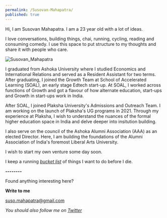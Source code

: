 ```yaml
---
permalink: /Susovan-Mahapatra/
published: true
---
```

Hi, I am Susovan Mahapatra. I am a 23 year old with a lot of ideas. 

I love conversations, building things, chai, running, cycling, reading and consuming comedy. I use this space to put structure to my thoughts and share it with people who care.

![Susovan_Mahapatra]({{site.baseurl}}/images/Susovan_Mahapatra.jpg)

I graduated from Ashoka University where I studied Economics and International Relations and served as a Resident Assistant for two terms. After graduating, I joined the Growth Team at School of Accelerated Learning (SOAL), an early stage Edtech start-up. At SOAL, I worked across functions of Growth and got a flavour of how alternate education, start-ups and Growth in start-ups work in India. 

After SOAL, I joined Plaksha University's Admissions and Outreach Team. I am working on the launch of Plaksha's UG programs in 2021. Through my experience at Plaksha, I wish to understand the nuances of the formal higher education space in India and delve deeper into insitution building.

I also serve on the council of the Ashoka Alumni Association (AAA) as an elected Director. Here, I am building the foundations of the Alumni Association of India's foremost Liberal Arts University. 

I wish to start my own venture some day soon. 

I keep a running _[bucket list](https://whysosuso.com/Susovan-Mahapatra-bucket-list/)_ of things I want to do before I die. 

**--------**

Found anything interesting here? 

**Write to me**

[suso.mahapatra@gmail.com](mailto:suso.mahapatra@gmail.com)

_You should also follow me on [Twitter](https://www.twitter.com/whysosuso/)_
